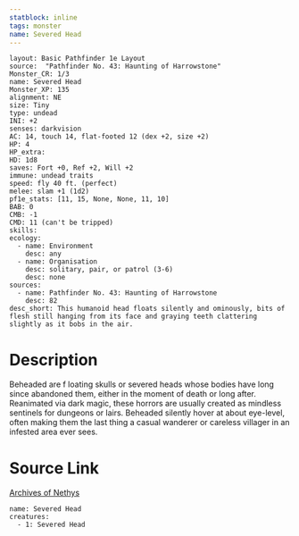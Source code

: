 ```yaml
---
statblock: inline
tags: monster
name: Severed Head
---
```

```statblock
layout: Basic Pathfinder 1e Layout
source:  "Pathfinder No. 43: Haunting of Harrowstone"
Monster_CR: 1/3
name: Severed Head
Monster_XP: 135
alignment: NE
size: Tiny
type: undead
INI: +2
senses: darkvision
AC: 14, touch 14, flat-footed 12 (dex +2, size +2)
HP: 4
HP_extra: 
HD: 1d8
saves: Fort +0, Ref +2, Will +2
immune: undead traits
speed: fly 40 ft. (perfect)
melee: slam +1 (1d2)
pf1e_stats: [11, 15, None, None, 11, 10]
BAB: 0
CMB: -1
CMD: 11 (can't be tripped)
skills: 
ecology:
  - name: Environment
    desc: any
  - name: Organisation
    desc: solitary, pair, or patrol (3-6)
    desc: none
sources:
  - name: Pathfinder No. 43: Haunting of Harrowstone
    desc: 82
desc_short: This humanoid head floats silently and ominously, bits of flesh still hanging from its face and graying teeth clattering slightly as it bobs in the air.
```
# Description
Beheaded are f loating skulls or severed heads whose bodies have long since abandoned them, either in the moment of death or long after. Reanimated via dark magic, these horrors are usually created as mindless sentinels for dungeons or lairs. Beheaded silently hover at about eye-level, often making them the last thing a casual wanderer or careless villager in an infested area ever sees.
# Source Link
[Archives of Nethys](https://aonprd.com/MonsterDisplay.aspx?ItemName=Severed%20Head)
```encounter-table
name: Severed Head
creatures:
  - 1: Severed Head
```
